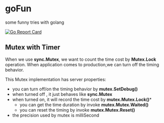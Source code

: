 # goFun
some funny tries with golang

[![Go Report Card](https://goreportcard.com/badge/github.com/fighterlyt/goFun)](https://goreportcard.com/report/github.com/fighterlyt/goFun)

## Mutex with Timer
When we use **sync.Mutex**, we want to count the time cost by **Mutex.Lock** operation. When application comes to production,we can turn off the timing behavior.

This Mutex implementation has server properties:

*   you can turn off/on the timing behavior by **mutex.SetDebug()**
*   when turned off , it just behaves like **sync.Mutex**
*   when turned on,  it will record the time cost by **mutex.Mutex.Lock()***
    *   you can get the time duration by invoke **mutex.Mutex.Waited()**
    *   you can reset the timing by invoke **mutex.Mutex.Reset()** 
*   the precision used by mutex is milliSecond
